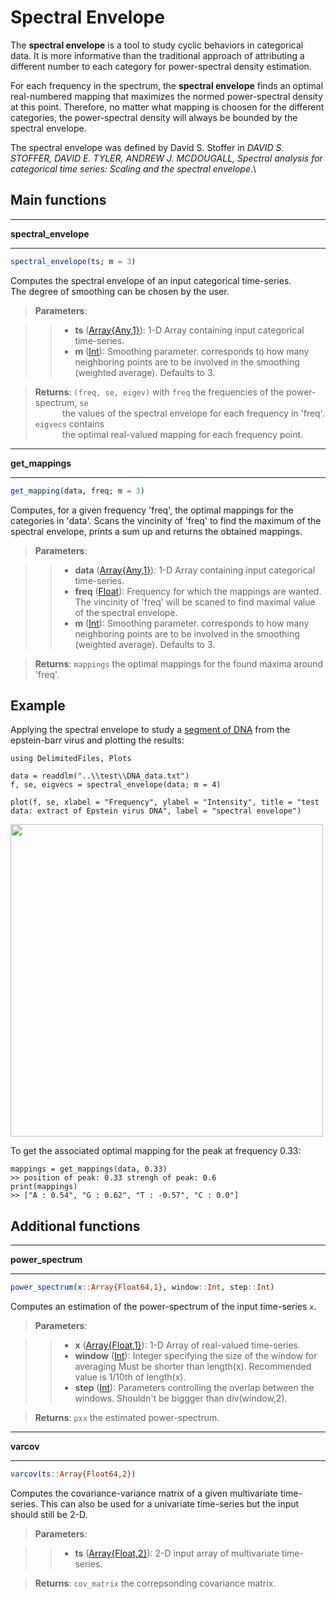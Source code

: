 # Spectral Envelope

The **spectral envelope** is a tool to study cyclic behaviors in categorical data. It is more informative than the traditional approach of attributing a different number to each category for power-spectral density estimation. <br/>

For each frequency in the spectrum, the **spectral envelope** finds an optimal real-numbered mapping that maximizes the normed power-spectral density at this point. Therefore, no matter what mapping is choosen for the different categories, the power-spectral density will always be bounded by the spectral envelope.

The spectral envelope was defined by David S. Stoffer in *DAVID S. STOFFER, DAVID E. TYLER, ANDREW J. MCDOUGALL, Spectral analysis for categorical time series: Scaling and the spectral envelope*.\

## Main functions
- - -
**spectral_envelope**
- - -
```Julia
spectral_envelope(ts; m = 3)
```
Computes the spectral envelope of an input categorical time-series.  
The degree of smoothing can be chosen by the user.

> **Parameters**:

>>* **ts** ([Array{Any,1}](https://docs.julialang.org/en/v1/base/arrays/)): 1-D Array containing input categorical time-series.
>>* **m** ([Int](https://docs.julialang.org/en/v1/manual/integers-and-floating-point-numbers/)): Smoothing parameter. corresponds to how many neighboring points
        are to be involved in the smoothing (weighted average). Defaults to 3.  

> **Returns**: `(freq, se, eigev)` with `freq` the frequencies of the power-spectrum, `se` <br/> &nbsp;&nbsp;&nbsp;&nbsp;&nbsp;&nbsp;&nbsp;&nbsp;&nbsp;&nbsp; the values of the spectral envelope for each frequency in 'freq'.
    `eigvecs` contains <br/> &nbsp;&nbsp;&nbsp;&nbsp;&nbsp;&nbsp;&nbsp;&nbsp;&nbsp;&nbsp; the optimal real-valued mapping for each frequency point.
- - -
**get_mappings**
- - -
```Julia
get_mapping(data, freq; m = 3)
```

Computes, for a given frequency 'freq', the optimal mappings for the categories in 'data'. Scans the vincinity of 'freq' to find the maximum of the spectral envelope, prints a sum up and returns the obtained mappings.
> **Parameters**:

>>* **data** ([Array{Any,1}](https://docs.julialang.org/en/v1/base/arrays/)): 1-D Array containing input categorical time-series.
>>* **freq** ([Float](https://docs.julialang.org/en/v1/manual/integers-and-floating-point-numbers/)): Frequency for which the mappings are wanted. The vincinity of 'freq' will be scaned to find maximal value of the spectral envelope.  
>>* **m** ([Int](https://docs.julialang.org/en/v1/manual/integers-and-floating-point-numbers/)): Smoothing parameter. corresponds to how many neighboring points
        are to be involved in the smoothing (weighted average). Defaults to 3.  

> **Returns**: `mappings` the optimal mappings for the found maxima around 'freq'.



## Example
Applying the spectral envelope to study a [segment of DNA](https://github.com/johncwok/SpectralEnvelope.jl/tree/master/test) from the epstein-barr virus and plotting the results:
```
using DelimitedFiles, Plots

data = readdlm("..\\test\\DNA_data.txt")
f, se, eigvecs = spectral_envelope(data; m = 4)

plot(f, se, xlabel = "Frequency", ylabel = "Intensity", title = "test data: extract of Epstein virus DNA", label = "spectral envelope")
```
<img src=https://user-images.githubusercontent.com/34754896/91556982-eef72680-e933-11ea-85f3-fab6aea17258.PNG width = "500">

To get the associated optimal mapping for the peak at frequency 0.33:
```
mappings = get_mappings(data, 0.33)
>> position of peak: 0.33 strengh of peak: 0.6
print(mappings)
>> ["A : 0.54", "G : 0.62", "T : -0.57", "C : 0.0"]
```


## Additional functions
- - -
**power_spectrum**
- - -
```Julia
power_spectrum(x::Array{Float64,1}, window::Int, step::Int)
```
Computes an estimation of the power-spectrum of the input time-series `x`.
> **Parameters**:

>>* **x** ([Array{Float,1}](https://docs.julialang.org/en/v1/base/arrays/)): 1-D Array of real-valued time-series.
>>* **window** ([Int](https://docs.julialang.org/en/v1/manual/integers-and-floating-point-numbers/)): Integer specifying the size of the window for averaging Must be shorter than length(x). Recommended value is 1/10th of length(x).
>>* **step** ([Int](https://docs.julialang.org/en/v1/manual/integers-and-floating-point-numbers/)): Parameters controlling the overlap between the windows. Shouldn't be biggger than div(window,2).  

> **Returns**: `pxx` the estimated power-spectrum.

- - -
**varcov**
- - -
```Julia
varcov(ts::Array{Float64,2})
```
Computes the covariance-variance matrix of a given multivariate time-series. This can also be used for a univariate time-series but the input should still be 2-D.
> **Parameters**:

>>* **ts** ([Array{Float,2}](https://docs.julialang.org/en/v1/base/arrays/)): 2-D input array of multivariate time-series.

> **Returns**: `cov_matrix` the correpsonding covariance matrix.
